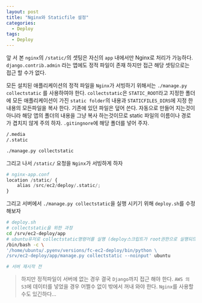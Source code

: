```yaml
---
layout: post
title: "Nginx와 Staticfile 설정"
categories:
  - Deploy
tags:
  - Deploy
---
```


앞 서 본 `nginx`의 `/static/`의 셋팅은 자신의 `app` 내에서만 Nginx로 처리가 가능하다. `django.contrib.admin` 라는 앱에도 정적 파일이 존재 하지만 접근 해당 셋팅으로는 접근 할 수가 없다. 

모든 설치된 애플리케이션의 정적 파일을 `Nginx`가 서빙하기 위해서는 `./manage.py collectstatic` 를 사용하여야 한다. 
`collectstatic`은 `STATIC_ROOT`라고 지정한 폴더에 모든 애플리케이션이 가진 `static folder`의 내용과 `STATICFILES_DIRS`에 지정 한 내용의 모든파일을 복사 한다. 기존에 있던 파일은 덮어 쓴다.
자동으로 만들어 지는것이 아니라 해당 앱의 폴더의 내용을 그냥 복사 하는것이므로 static 파일의 이름이나 경로가 겹치지 않게 주의 하자.
`.gitingnore`에 해당 폴더를 넣어 주자. 
```bash
/.media
/.static
```
```bash
./manage.py collectstatic
```
그리고 나서 `/static/` 요청을 `Nginx`가 서빙하게 하자
```python
# nginx-app.conf
location /static/ {
    alias /src/ec2/deploy/.static/;
}
```

그리고 서버에서 `./manage.py collectstatic`을 실행 시키기 위해 `deploy.sh`를 수정 해보자
```bash
# deploy.sh
# collectstatic을 위한 과정
cd /srv/ec2-deploy/app
# ubuntu유저로 collectstatic명령어를 실행 (deploy스크립트가 root권한으로 실행되므로)
/bin/bash -c \
'/home/ubuntu/.pyenv/versions/fc-ec2-deploy/bin/python \
/srv/ec2-deploy/app/manage.py collectstatic --noinput' ubuntu

# 서버 재시작 전
```

> 하지만 정적파일이 서버에 없는 경우 결국 `Django`까지 접근 해야 한다.
> `AWS 의 S3`에 데이터를 넣었을 경우 어쩔수 없이 밖에서 꺼내 와야 한다. `Nginx`를 사용할 수도 있긴하다...